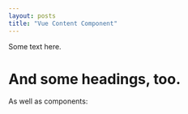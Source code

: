 ```yaml
---
layout: posts
title: "Vue Content Component"
---
```




Some text here.

# And some headings, too.

As well as components:

<Demo />

<script>
import Demo from '~example/demo'

export default {
  data() {
    return { msg: "Hello World" }
  },
  components: {
    Demo
  }
}
</script>
